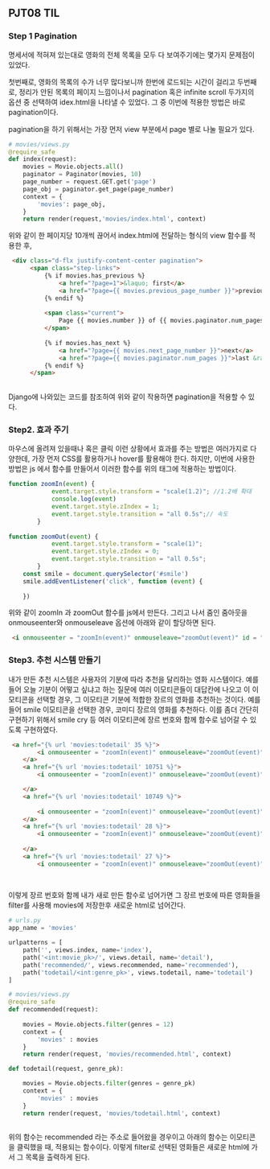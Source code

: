 ## PJT08 TIL

### Step 1 Pagination

명세서에 적혀져 있는대로 영화의 전체 목록을 모두 다 보여주기에는 몇가지 문제점이 있었다. 

첫번째로, 영화의 목록의 수가 너무 많다보니까 한번에 로드되는 시간이 걸리고 두번째로, 정리가 안된 목록의 페이지 느낌이나서 pagination 혹은 infinite scroll 두가지의 옵션 중 선택하여  idex.html을 나타낼 수 있었다. 그 중 이번에 적용한 방법은 바로 pagination이다. 

pagination을 하기 위해서는 가장 먼저 view 부분에서 page 별로 나눌 필요가 있다.

```python
# movies/views.py
@require_safe
def index(request):
    movies = Movie.objects.all()
    paginator = Paginator(movies, 10)
    page_number = request.GET.get('page')
    page_obj = paginator.get_page(page_number)
    context = {
        'movies': page_obj,
    }
    return render(request,'movies/index.html', context)
```

위와 같이 한 페이지당 10개씩 끊어서 index.html에 전달하는 형식의 view 함수를 적용한 후,

```html
 <div class="d-flx justify-content-center pagination">
      <span class="step-links">
          {% if movies.has_previous %}
              <a href="?page=1">&laquo; first</a>
              <a href="?page={{ movies.previous_page_number }}">previous</a>
          {% endif %}
  
          <span class="current">
              Page {{ movies.number }} of {{ movies.paginator.num_pages }}.
          </span>
  
          {% if movies.has_next %}
              <a href="?page={{ movies.next_page_number }}">next</a>
              <a href="?page={{ movies.paginator.num_pages }}">last &raquo;</a>
          {% endif %}
      </span>
     

```

Django에 나와있는 코드를 참조하여 위와 같이 작용하면 pagination을 적용할 수 있다. 

### Step2. 효과 주기

마우스에 올려져 있을때나 혹은 클릭 이런 상황에서 효과를 주는 방법은 여러가지로 다양한데, 가장 먼저 CSS를 활용하거나 hover를 활용해야 한다. 하지만, 이번에 사용한 방법은 js 에서 함수를 만들어서 이러한 함수를 위의 태그에 적용하는 방법이다.

```js
function zoomIn(event) {
            event.target.style.transform = "scale(1.2)"; //1.2배 확대
            console.log(event)
            event.target.style.zIndex = 1;
            event.target.style.transition = "all 0.5s";// 속도
        }
        
function zoomOut(event) {
            event.target.style.transform = "scale(1)";
            event.target.style.zIndex = 0;
            event.target.style.transition = "all 0.5s";
        }       
    const smile = document.querySelector('#smile')
    smile.addEventListener('click', function (event) {
                        
    })   
```

위와 같이 zoomIn 과 zoomOut 함수를 js에서 만든다. 그리고 나서 줌인 줌아웃을 onmouseenter와 onmouseleave 옵션에 아래와 같이 할당하면 된다.

```html
 <i onmouseenter = "zoomIn(event)" onmouseleave="zoomOut(event)" id = "smile" class="fa-solid fa-face-grin-beam" ></i>
```



### Step3. 추천 시스템 만들기

내가 만든 추천 시스템은 사용자의 기분에 따라 추천을 달리하는 영화 시스템이다. 예를 들어 오늘 기분이 어떻고 싶냐고 하는 질문에 여러 이모티콘들이 대답칸에 나오고 이 이모티콘을 선택할 경우, 그 이모티콘 기분에 적합한 장르의 영화를 추천하는 것이다. 예를 들어 smile 이모티콘을 선택한 경우, 코미디 장르의 영화를 추천하다. 이를 좀더 간단히 구현하기 위해서 smile cry 등 여러 이모티콘에 장르 번호와 함께 함수로 넘어갈 수 있도록 구현하였다.

```html
 <a href="{% url 'movies:todetail' 35 %}">
        <i onmouseenter = "zoomIn(event)" onmouseleave="zoomOut(event)" id = "smile" class="fa-solid fa-face-grin-beam" ></i>
    </a>
    <a href="{% url 'movies:todetail' 10751 %}">
        <i onmouseenter = "zoomIn(event)" onmouseleave="zoomOut(event)" id = "cry" class="fa-solid fa-face-sad-tear"></i>

    </a>
    <a href="{% url 'movies:todetail' 10749 %}">
        
        <i onmouseenter = "zoomIn(event)" onmouseleave="zoomOut(event)" id = "love" class="fa-solid fa-face-grin-hearts"></i>    
    </a>  
    <a href="{% url 'movies:todetail' 28 %}">
        <i onmouseenter = "zoomIn(event)" onmouseleave="zoomOut(event)" id = "action" class="fa-solid fa-face-grin-squint"></i>
        
    </a>  
    <a href="{% url 'movies:todetail' 27 %}">
        <i onmouseenter = "zoomIn(event)" onmouseleave="zoomOut(event)" id = "scary" class="fa-solid fa-face-surprise"></i>     
        
   
```

이렇게 장르 번호와 함께 내가 새로 만든 함수로 넘어가면 그 장르 번호에 따른 영화들을 filter를 사용해 movies에 저장한후 새로운 html로 넘어간다. 

```python
# urls.py
app_name = 'movies'

urlpatterns = [
    path('', views.index, name='index'),
    path('<int:movie_pk>/', views.detail, name='detail'),
    path('recommended/', views.recommended, name='recommended'),
    path('todetail/<int:genre_pk>', views.todetail, name='todetail')    
]

# movies/views.py
@require_safe
def recommended(request):
    
    movies = Movie.objects.filter(genres = 12)
    context = {
        'movies' : movies
    }     
    return render(request, 'movies/recommended.html', context)

def todetail(request, genre_pk):

    movies = Movie.objects.filter(genres = genre_pk)
    context = {
        'movies' : movies
    }
    return render(request, 'movies/todetail.html', context)
    
```

위의 함수는 recommended 라는 주소로 들어왔을 경우이고 아래의 함수는 이모티콘을 클릭했을 때, 적용되는 함수이다. 이렇게 filter로 선택된 영화들은 새로운 html에 가서 그 목록을 출력하게 된다. 

